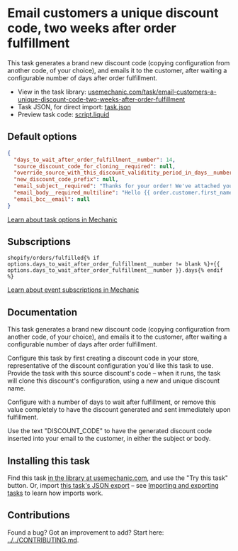 # Email customers a unique discount code, two weeks after order fulfillment

This task generates a brand new discount code (copying configuration from another code, of your choice), and emails it to the customer, after waiting a configurable number of days after order fulfillment.

* View in the task library: [usemechanic.com/task/email-customers-a-unique-discount-code-two-weeks-after-order-fulfillment](https://usemechanic.com/task/email-customers-a-unique-discount-code-two-weeks-after-order-fulfillment)
* Task JSON, for direct import: [task.json](../../tasks/email-customers-a-unique-discount-code-two-weeks-after-order-fulfillment.json)
* Preview task code: [script.liquid](./script.liquid)

## Default options

```json
{
  "days_to_wait_after_order_fulfillment__number": 14,
  "source_discount_code_for_cloning__required": null,
  "override_source_with_this_discount_validitity_period_in_days__number": null,
  "new_discount_code_prefix": null,
  "email_subject__required": "Thanks for your order! We've attached your discount. :)",
  "email_body__required_multiline": "Hello {{ order.customer.first_name | default: \"there\" }},\n\nThanks for your order ({{ order.name }})! You can use the discount code DISCOUNT_CODE on your  next order.\n\nCheers,\n{{ shop.name }}",
  "email_bcc__email": null
}
```

[Learn about task options in Mechanic](https://docs.usemechanic.com/article/471-task-options)

## Subscriptions

```liquid
shopify/orders/fulfilled{% if options.days_to_wait_after_order_fulfillment__number != blank %}+{{ options.days_to_wait_after_order_fulfillment__number }}.days{% endif %}
```

[Learn about event subscriptions in Mechanic](https://docs.usemechanic.com/article/408-subscriptions)

## Documentation

This task generates a brand new discount code (copying configuration from another code, of your choice), and emails it to the customer, after waiting a configurable number of days after order fulfillment.

Configure this task by first creating a discount code in your store, representative of the discount configuration you'd like this task to use. Provide the task with this source discount's code – when it runs, the task will clone this discount's configuration, using a new and unique discount name.

Configure with a number of days to wait after fulfillment, or remove this value completely to have the discount generated and sent immediately upon fulfillment.

Use the text "DISCOUNT_CODE" to have the generated discount code inserted into your email to the customer, in either the subject or body.

## Installing this task

Find this task [in the library at usemechanic.com](https://usemechanic.com/task/email-customers-a-unique-discount-code-two-weeks-after-order-fulfillment), and use the "Try this task" button. Or, import [this task's JSON export](../../tasks/email-customers-a-unique-discount-code-two-weeks-after-order-fulfillment.json) – see [Importing and exporting tasks](https://docs.usemechanic.com/article/505-importing-and-exporting-tasks) to learn how imports work.

## Contributions

Found a bug? Got an improvement to add? Start here: [../../CONTRIBUTING.md](../../CONTRIBUTING.md).
